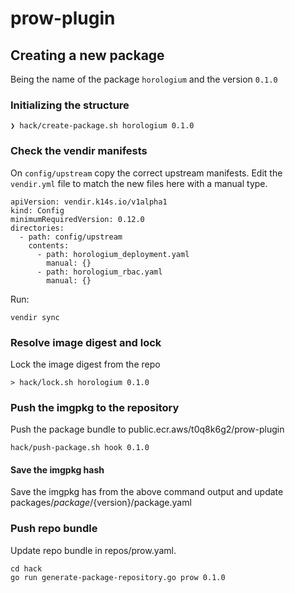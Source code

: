 # prow-plugin


## Creating a new package

Being the name of the package `horologium` and the version `0.1.0`

### Initializing the structure

```
❯ hack/create-package.sh horologium 0.1.0

```

### Check the vendir manifests

On `config/upstream` copy the correct upstream manifests. Edit the `vendir.yml` file to match the new files here with a manual type.

```
apiVersion: vendir.k14s.io/v1alpha1
kind: Config
minimumRequiredVersion: 0.12.0
directories:
  - path: config/upstream
    contents:
      - path: horologium_deployment.yaml
        manual: {}
      - path: horologium_rbac.yaml
        manual: {}
```

Run:

```
vendir sync
```

### Resolve image digest and lock

Lock the image digest from the repo

```
> hack/lock.sh horologium 0.1.0
```

### Push the imgpkg to the repository

Push the package bundle to public.ecr.aws/t0q8k6g2/prow-plugin

```
hack/push-package.sh hook 0.1.0
```

#### Save the imgpkg hash

Save the imgpkg has from the above command output and update packages/${package}/${version}/package.yaml

### Push repo bundle

Update repo bundle in repos/prow.yaml.

```
cd hack
go run generate-package-repository.go prow 0.1.0
```
